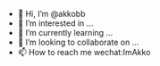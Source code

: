 - 👋 Hi, I’m @akkobb
- 👀 I’m interested in ...
- 🌱 I’m currently learning ...
- 💞️ I’m looking to collaborate on ...
- 📫 How to reach me  wechat:ImAkko

<!---
akkobb/akkobb is a ✨ special ✨ repository because its `README.md` (this file) appears on your GitHub profile.
You can click the Preview link to take a look at your changes.
--->
